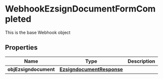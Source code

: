 

# WebhookEzsignDocumentFormCompleted

This is the base Webhook object

## Properties

| Name | Type | Description | Notes |
|------------ | ------------- | ------------- | -------------|
|**objEzsigndocument** | [**EzsigndocumentResponse**](EzsigndocumentResponse.md) |  |  |




